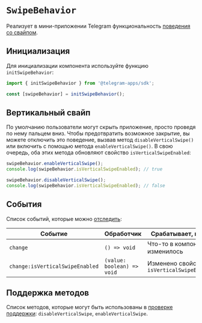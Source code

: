 # `SwipeBehavior`

Реализует в мини-приложении Telegram функциональность [поведения со свайпом](../../../../../platform/swipe-behavior.md).

## Инициализация

Для инициализации компонента используйте функцию `initSwipeBehavior`:

```typescript
import { initSwipeBehavior } from '@telegram-apps/sdk';

const [swipeBehavior] = initSwipeBehavior();  
```

## Вертикальный свайп

По умолчанию пользователи могут скрыть приложение, просто проведя по нему пальцем вниз.
Чтобы предотвратить возможное закрытие, вы можете отключить это поведение, вызвав метод `disableVerticalSwipe()`
или включить с помощью метода `enableVerticalSwipe()`. В свою очередь, оба этих метода обновляют свойство `isVerticalSwipeEnabled`:

```typescript
swipeBehavior.enableVerticalSwipe();
console.log(swipeBehavior.isVerticalSwipeEnabled); // true  

swipeBehavior.disableVerticalSwipe();
console.log(swipeBehavior.isVerticalSwipeEnabled); // false
```

## События

Список событий, которые можно [отследить](#events):

| Событие                         | Обработчик                 | Срабатывает, когда                         |
| ------------------------------- | -------------------------- | ------------------------------------------ |
| `change`                        | `() => void`               | Что-то в компоненте изменилось             |
| `change:isVerticalSwipeEnabled` | `(value: boolean) => void` | Изменено свойство `isVerticalSwipeEnabled` |

## Поддержка методов

Список методов, которые могут быть использованы в [проверке поддержки](#methods-support):
`disableVerticalSwipe`, `enableVerticalSwipe`.
